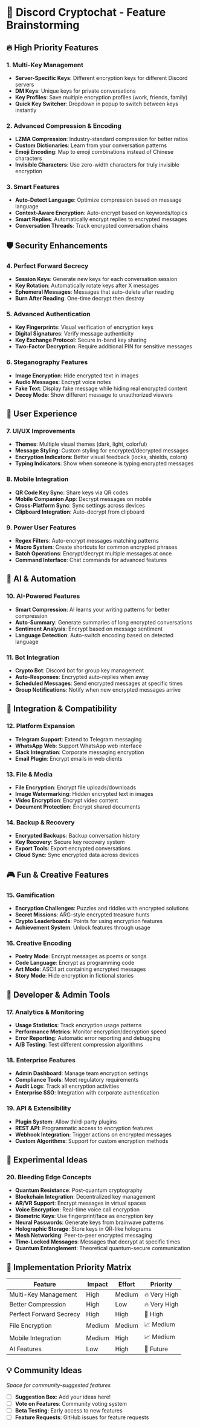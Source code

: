 # 🚀 Discord Cryptochat - Feature Brainstorming

## 🔥 High Priority Features

### 1. **Multi-Key Management**

- **Server-Specific Keys**: Different encryption keys for different Discord servers
- **DM Keys**: Unique keys for private conversations
- **Key Profiles**: Save multiple encryption profiles (work, friends, family)
- **Quick Key Switcher**: Dropdown in popup to switch between keys instantly

### 2. **Advanced Compression & Encoding**

- **LZMA Compression**: Industry-standard compression for better ratios
- **Custom Dictionaries**: Learn from your conversation patterns
- **Emoji Encoding**: Map to emoji combinations instead of Chinese characters
- **Invisible Characters**: Use zero-width characters for truly invisible encryption

### 3. **Smart Features**

- **Auto-Detect Language**: Optimize compression based on message language
- **Context-Aware Encryption**: Auto-encrypt based on keywords/topics
- **Smart Replies**: Automatically encrypt replies to encrypted messages
- **Conversation Threads**: Track encrypted conversation chains

## 🛡️ Security Enhancements

### 4. **Perfect Forward Secrecy**

- **Session Keys**: Generate new keys for each conversation session
- **Key Rotation**: Automatically rotate keys after X messages
- **Ephemeral Messages**: Messages that auto-delete after reading
- **Burn After Reading**: One-time decrypt then destroy

### 5. **Advanced Authentication**

- **Key Fingerprints**: Visual verification of encryption keys
- **Digital Signatures**: Verify message authenticity
- **Key Exchange Protocol**: Secure in-band key sharing
- **Two-Factor Decryption**: Require additional PIN for sensitive messages

### 6. **Steganography Features**

- **Image Encryption**: Hide encrypted text in images
- **Audio Messages**: Encrypt voice notes
- **Fake Text**: Display fake message while hiding real encrypted content
- **Decoy Mode**: Show different message to unauthorized viewers

## 🎨 User Experience

### 7. **UI/UX Improvements**

- **Themes**: Multiple visual themes (dark, light, colorful)
- **Message Styling**: Custom styling for encrypted/decrypted messages
- **Encryption Indicators**: Better visual feedback (locks, shields, colors)
- **Typing Indicators**: Show when someone is typing encrypted messages

### 8. **Mobile Integration**

- **QR Code Key Sync**: Share keys via QR codes
- **Mobile Companion App**: Decrypt messages on mobile
- **Cross-Platform Sync**: Sync settings across devices
- **Clipboard Integration**: Auto-decrypt from clipboard

### 9. **Power User Features**

- **Regex Filters**: Auto-encrypt messages matching patterns
- **Macro System**: Create shortcuts for common encrypted phrases
- **Batch Operations**: Encrypt/decrypt multiple messages at once
- **Command Interface**: Chat commands for advanced features

## 🤖 AI & Automation

### 10. **AI-Powered Features**

- **Smart Compression**: AI learns your writing patterns for better compression
- **Auto-Summary**: Generate summaries of long encrypted conversations
- **Sentiment Analysis**: Encrypt based on message sentiment
- **Language Detection**: Auto-switch encoding based on detected language

### 11. **Bot Integration**

- **Crypto Bot**: Discord bot for group key management
- **Auto-Responses**: Encrypted auto-replies when away
- **Scheduled Messages**: Send encrypted messages at specific times
- **Group Notifications**: Notify when new encrypted messages arrive

## 🔗 Integration & Compatibility

### 12. **Platform Expansion**

- **Telegram Support**: Extend to Telegram messaging
- **WhatsApp Web**: Support WhatsApp web interface
- **Slack Integration**: Corporate messaging encryption
- **Email Plugin**: Encrypt emails in web clients

### 13. **File & Media**

- **File Encryption**: Encrypt file uploads/downloads
- **Image Watermarking**: Hidden encrypted text in images
- **Video Encryption**: Encrypt video content
- **Document Protection**: Encrypt shared documents

### 14. **Backup & Recovery**

- **Encrypted Backups**: Backup conversation history
- **Key Recovery**: Secure key recovery system
- **Export Tools**: Export encrypted conversations
- **Cloud Sync**: Sync encrypted data across devices

## 🎮 Fun & Creative Features

### 15. **Gamification**

- **Encryption Challenges**: Puzzles and riddles with encrypted solutions
- **Secret Missions**: ARG-style encrypted treasure hunts
- **Crypto Leaderboards**: Points for using encryption features
- **Achievement System**: Unlock features through usage

### 16. **Creative Encoding**

- **Poetry Mode**: Encrypt messages as poems or songs
- **Code Language**: Encrypt as programming code
- **Art Mode**: ASCII art containing encrypted messages
- **Story Mode**: Hide encryption in fictional stories

## 🔧 Developer & Admin Tools

### 17. **Analytics & Monitoring**

- **Usage Statistics**: Track encryption usage patterns
- **Performance Metrics**: Monitor encryption/decryption speed
- **Error Reporting**: Automatic error reporting and debugging
- **A/B Testing**: Test different compression algorithms

### 18. **Enterprise Features**

- **Admin Dashboard**: Manage team encryption settings
- **Compliance Tools**: Meet regulatory requirements
- **Audit Logs**: Track all encryption activities
- **Enterprise SSO**: Integration with corporate authentication

### 19. **API & Extensibility**

- **Plugin System**: Allow third-party plugins
- **REST API**: Programmatic access to encryption features
- **Webhook Integration**: Trigger actions on encrypted messages
- **Custom Algorithms**: Support for custom encryption methods

## 🌟 Experimental Ideas

### 20. **Bleeding Edge Concepts**

- **Quantum Resistance**: Post-quantum cryptography
- **Blockchain Integration**: Decentralized key management
- **AR/VR Support**: Encrypt messages in virtual spaces
- **Voice Encryption**: Real-time voice call encryption
- **Biometric Keys**: Use fingerprint/face as encryption key
- **Neural Passwords**: Generate keys from brainwave patterns
- **Holographic Storage**: Store keys in QR-like holograms
- **Mesh Networking**: Peer-to-peer encrypted messaging
- **Time-Locked Messages**: Messages that decrypt at specific times
- **Quantum Entanglement**: Theoretical quantum-secure communication

## 🎯 Implementation Priority Matrix

| Feature                 | Impact | Effort | Priority     |
| ----------------------- | ------ | ------ | ------------ |
| Multi-Key Management    | High   | Medium | 🔥 Very High |
| Better Compression      | High   | Low    | 🔥 Very High |
| Perfect Forward Secrecy | High   | High   | 🚀 High      |
| File Encryption         | Medium | Medium | 📈 Medium    |
| Mobile Integration      | Medium | High   | 📈 Medium    |
| AI Features             | Low    | High   | 🔮 Future    |

## 💡 Community Ideas

_Space for community-suggested features_

- [ ] **Suggestion Box**: Add your ideas here!
- [ ] **Vote on Features**: Community voting system
- [ ] **Beta Testing**: Early access to new features
- [ ] **Feature Requests**: GitHub issues for feature requests
